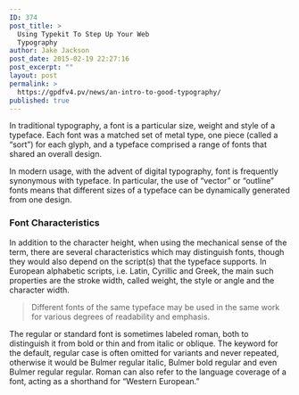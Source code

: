 ```yaml
---
ID: 374
post_title: >
  Using Typekit To Step Up Your Web
  Typography
author: Jake Jackson
post_date: 2015-02-19 22:27:16
post_excerpt: ""
layout: post
permalink: >
  https://gpdfv4.pv/news/an-intro-to-good-typography/
published: true
---
```

In traditional typography, a font is a particular size, weight and style of a typeface. Each font was a matched set of metal type, one piece (called a “sort”) for each glyph, and a typeface comprised a range of fonts that shared an overall design.

In modern usage, with the advent of digital typography, font is frequently synonymous with typeface. In particular, the use of “vector” or “outline” fonts means that different sizes of a typeface can be dynamically generated from one design.



<h3>Font Characteristics</h3>
In addition to the character height, when using the mechanical sense of the term, there are several characteristics which may distinguish fonts, though they would also depend on the script(s) that the typeface supports. In European alphabetic scripts, i.e. Latin, Cyrillic and Greek, the main such properties are the stroke width, called weight, the style or angle and the character width.
<blockquote>Different fonts of the same typeface may be used in the same work for various degrees of readability and emphasis.</blockquote>
The regular or standard font is sometimes labeled roman, both to distinguish it from bold or thin and from italic or oblique. The keyword for the default, regular case is often omitted for variants and never repeated, otherwise it would be Bulmer regular italic, Bulmer bold regular and even Bulmer regular regular. Roman can also refer to the language coverage of a font, acting as a shorthand for “Western European.”